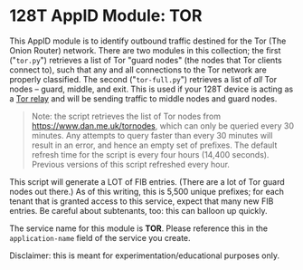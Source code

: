 # 128T AppID Module: TOR

This AppID module is to identify outbound traffic destined for the Tor (The Onion Router) network. There are two modules in this collection; the first ("`tor.py`") retrieves a list of Tor "guard nodes" (the nodes that Tor clients connect to), such that any and all connections to the Tor network are properly classified. The second ("`tor-full.py`") retrieves a list of *all* Tor nodes – guard, middle, and exit. This is used if your 128T device is acting as a [Tor relay](https://community.torproject.org/relay/) and will be sending traffic to middle nodes and guard nodes.

> Note: the script retrieves the list of Tor nodes from https://www.dan.me.uk/tornodes, which can only be queried every 30 minutes. Any attempts to query faster than every 30 minutes will result in an error, and hence an empty set of prefixes. The default refresh time for the script is every four hours (14,400 seconds). Previous versions of this script refreshed every hour.

This script will generate a LOT of FIB entries. (There are a lot of Tor guard nodes out there.) As of this writing, this is 5,500 unique prefixes; for each tenant that is granted access to this service, expect that many new FIB entries. Be careful about subtenants, too: this can balloon up quickly.

The service name for this module is **TOR**. Please reference this in the `application-name` field of the service you create.

Disclaimer: this is meant for experimentation/educational purposes only.
